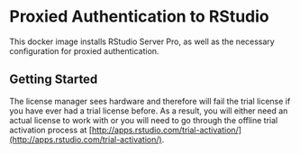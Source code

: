 # Proxied Authentication to RStudio #

This docker image installs RStudio Server Pro, as well as the necessary configuration for proxied authentication. 

## Getting Started ##

The license manager sees hardware and therefore will fail the trial license if you have ever had a trial license before.  As a result, you will either need an actual license to work with or you will need to go through the offline trial activation process at [http://apps.rstudio.com/trial-activation/](http://apps.rstudio.com/trial-activation/).  

